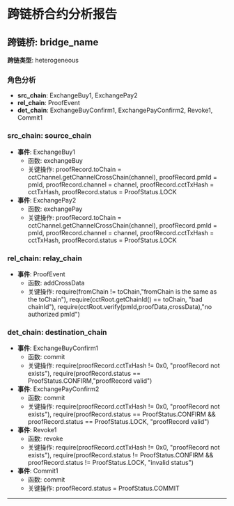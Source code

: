 # 跨链桥合约分析报告
## 跨链桥: bridge_name
**跨链类型**: heterogeneous
### 角色分析
- **src_chain**: ExchangeBuy1, ExchangePay2
- **rel_chain**: ProofEvent
- **det_chain**: ExchangeBuyConfirm1, ExchangePayConfirm2, Revoke1, Commit1
### src_chain: source_chain
- **事件**: ExchangeBuy1
  - 函数: exchangeBuy
  - 关键操作: proofRecord.toChain = cctChannel.getChannelCrossChain(channel), proofRecord.pmId = pmId, proofRecord.channel = channel, proofRecord.cctTxHash = cctTxHash, proofRecord.status = ProofStatus.LOCK
- **事件**: ExchangePay2
  - 函数: exchangePay
  - 关键操作: proofRecord.toChain = cctChannel.getChannelCrossChain(channel), proofRecord.pmId = pmId, proofRecord.channel = channel, proofRecord.cctTxHash = cctTxHash, proofRecord.status = ProofStatus.LOCK
### rel_chain: relay_chain
- **事件**: ProofEvent
  - 函数: addCrossData
  - 关键操作: require(fromChain != toChain,"fromChain is the same as the toChain"), require(cctRoot.getChainId() == toChain, "bad chainId"), require(cctRoot.verify(pmId,proofData,crossData),"no authorized pmId")
### det_chain: destination_chain
- **事件**: ExchangeBuyConfirm1
  - 函数: commit
  - 关键操作: require(proofRecord.cctTxHash != 0x0, "proofRecord not exists"), require(proofRecord.status == ProofStatus.CONFIRM,"proofRecord valid")
- **事件**: ExchangePayConfirm2
  - 函数: commit
  - 关键操作: require(proofRecord.cctTxHash != 0x0, "proofRecord not exists"), require(proofRecord.status == ProofStatus.CONFIRM && proofRecord.status == ProofStatus.LOCK, "proofRecord valid")
- **事件**: Revoke1
  - 函数: revoke
  - 关键操作: require(proofRecord.cctTxHash != 0x0, "proofRecord not exists"), require(proofRecord.status != ProofStatus.CONFIRM && proofRecord.status != ProofStatus.LOCK, "invalid status")
- **事件**: Commit1
  - 函数: commit
  - 关键操作: proofRecord.status = ProofStatus.COMMIT
---
